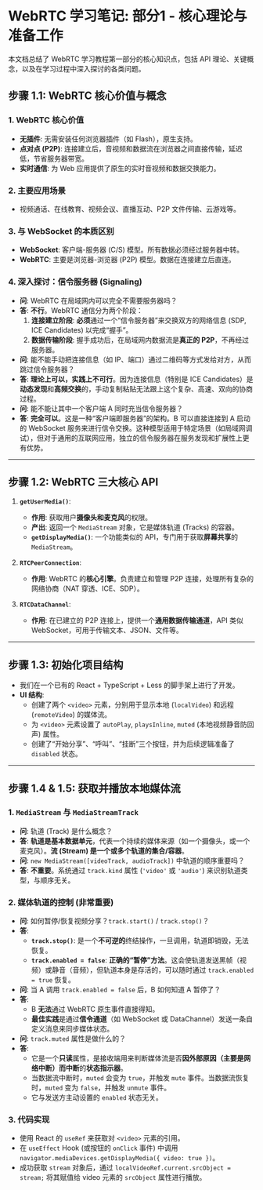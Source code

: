 # WebRTC 学习笔记: 部分1 - 核心理论与准备工作

本文档总结了 WebRTC 学习教程第一部分的核心知识点，包括 API 理论、关键概念，以及在学习过程中深入探讨的各类问题。

## 步骤 1.1: WebRTC 核心价值与概念

### 1. WebRTC 核心价值

- **无插件**: 无需安装任何浏览器插件（如 Flash），原生支持。
- **点对点 (P2P)**: 连接建立后，音视频和数据流在浏览器之间直接传输，延迟低，节省服务器带宽。
- **实时通信**: 为 Web 应用提供了原生的实时音视频和数据交换能力。

### 2. 主要应用场景

- 视频通话、在线教育、视频会议、直播互动、P2P 文件传输、云游戏等。

### 3. 与 WebSocket 的本质区别

- **WebSocket**: 客户端-服务器 (C/S) 模型。所有数据必须经过服务器中转。
- **WebRTC**: 主要是浏览器-浏览器 (P2P) 模型。数据在连接建立后直连。

### 4. 深入探讨：信令服务器 (Signaling)

- **问**: WebRTC 在局域网内可以完全不需要服务器吗？
- **答**: **不行**。WebRTC 通信分为两个阶段：
  1.  **连接建立阶段**: **必须**通过一个“信令服务器”来交换双方的网络信息 (SDP, ICE Candidates) 以完成“握手”。
  2.  **数据传输阶段**: 握手成功后，在局域网内数据流是**真正的 P2P**，不再经过服务器。
- **问**: 能不能手动把连接信息（如 IP、端口）通过二维码等方式发给对方，从而跳过信令服务器？
- **答**: **理论上可以，实践上不可行**。因为连接信息（特别是 ICE Candidates）是**动态发现**和**高频交换**的，手动复制粘贴无法跟上这个复杂、高速、双向的协商过程。
- **问**: 能不能让其中一个客户端 A 同时充当信令服务器？
- **答**: **完全可以**。这是一种“客户端即服务器”的架构。B 可以直接连接到 A 启动的 WebSocket 服务来进行信令交换。这种模型适用于特定场景（如局域网调试），但对于通用的互联网应用，独立的信令服务器在服务发现和扩展性上更有优势。

---

## 步骤 1.2: WebRTC 三大核心 API

1.  **`getUserMedia()`**:

    - **作用**: 获取用户**摄像头和麦克风**的权限。
    - **产出**: 返回一个 `MediaStream` 对象，它是媒体轨道 (Tracks) 的容器。
    - **`getDisplayMedia()`**: 一个功能类似的 API，专门用于获取**屏幕共享**的 `MediaStream`。

2.  **`RTCPeerConnection`**:

    - **作用**: WebRTC 的**核心引擎**。负责建立和管理 P2P 连接，处理所有复杂的网络协商（NAT 穿透、ICE、SDP）。

3.  **`RTCDataChannel`**:
    - **作用**: 在已建立的 P2P 连接上，提供一个**通用数据传输通道**，API 类似 WebSocket，可用于传输文本、JSON、文件等。

---

## 步骤 1.3: 初始化项目结构

- 我们在一个已有的 React + TypeScript + Less 的脚手架上进行了开发。
- **UI 结构**:
  - 创建了两个 `<video>` 元素，分别用于显示本地 (`localVideo`) 和远程 (`remoteVideo`) 的媒体流。
  - 为 `<video>` 元素设置了 `autoPlay`, `playsInline`, `muted` (本地视频静音防回声) 属性。
  - 创建了“开始分享”、“呼叫”、“挂断”三个按钮，并为后续逻辑准备了 `disabled` 状态。

---

## 步骤 1.4 & 1.5: 获取并播放本地媒体流

### 1. `MediaStream` 与 `MediaStreamTrack`

- **问**: 轨道 (Track) 是什么概念？
- **答**: **轨道是基本数据单元**，代表一个持续的媒体来源（如一个摄像头，或一个麦克风）。**流 (Stream) 是一个或多个轨道的集合/容器**。
- **问**: `new MediaStream([videoTrack, audioTrack])` 中轨道的顺序重要吗？
- **答**: **不重要**。系统通过 `track.kind` 属性 (`'video'` 或 `'audio'`) 来识别轨道类型，与顺序无关。

### 2. 媒体轨道的控制 (非常重要)

- **问**: 如何暂停/恢复视频分享？`track.start()` / `track.stop()`？
- **答**:
  - **`track.stop()`**: 是一个**不可逆的**终结操作，一旦调用，轨道即销毁，无法恢复。
  - **`track.enabled = false`**: **正确的“暂停”方法**。这会使轨道发送黑帧（视频）或静音（音频），但轨道本身是存活的，可以随时通过 `track.enabled = true` 恢复。
- **问**: 当 A 调用 `track.enabled = false` 后，B 如何知道 A 暂停了？
- **答**:
  - B **无法**通过 WebRTC 原生事件直接得知。
  - **最佳实践**是通过**信令通道**（如 WebSocket 或 DataChannel）发送一条自定义消息来同步媒体状态。
- **问**: `track.muted` 属性是做什么的？
- **答**:
  - 它是一个**只读**属性，是接收端用来判断媒体流是否**因外部原因（主要是网络中断）而中断**的**状态指示器**。
  - 当数据流中断时，`muted` 会变为 `true`，并触发 `mute` 事件。当数据流恢复时，`muted` 变为 `false`，并触发 `unmute` 事件。
  - 它与发送方主动设置的 `enabled` 状态无关。

### 3. 代码实现

- 使用 React 的 `useRef` 来获取对 `<video>` 元素的引用。
- 在 `useEffect` Hook (或按钮的 `onClick` 事件) 中调用 `navigator.mediaDevices.getDisplayMedia({ video: true })`。
- 成功获取 `stream` 对象后，通过 `localVideoRef.current.srcObject = stream;` 将其赋值给 video 元素的 `srcObject` 属性进行播放。
